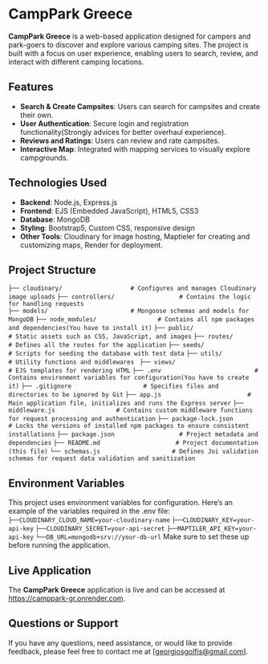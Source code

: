 # CampPark Greece

**CampPark Greece** is a web-based application designed for campers and park-goers to discover
  and explore various camping sites. The project is built with a focus on user experience, 
  enabling users to search, review, and interact with different camping locations.

## Features
- **Search & Create Campsites**: Users can search for campsites and create their own.
- **User Authentication**: Secure login and registration functionality(Strongly advices for better overhaul experience).
- **Reviews and Ratings**: Users can review and rate campsites.
- **Interactive Map**: Integrated with mapping services to visually explore campgrounds.

## Technologies Used
- **Backend**: Node.js, Express.js
- **Frontend**: EJS (Embedded JavaScript), HTML5, CSS3
- **Database**: MongoDB
- **Styling**: Bootstrap5, Custom CSS, responsive design
- **Other Tools**: Cloudinary for image hosting, Maptieler for creating and customizing maps, Render for deployment. 

## Project Structure
```├── cloudinary/                   # Configures and manages Cloudinary image uploads```
```├── controllers/                  # Contains the logic for handling requests```  
```├── models/                       # Mongoose schemas and models for MongoDB```
```├── node_modules/                 # Contains all npm packages and dependencies(You have to install it)```
```├── public/                       # Static assets such as CSS, JavaScript, and images```
```├── routes/                       # Defines all the routes for the application```
```├── seeds/                        # Scripts for seeding the database with test data```
```├── utils/                        # Utility functions and middlewares ```
```├── views/                        # EJS templates for rendering HTML```
```├── .env                          # Contains environment variables for configuration(You have to create it)```
```├── .gitignore                    # Specifies files and directories to be ignored by Git```
```├── app.js                        # Main application file, initializes and runs the Express server```
```├── middleware.js                 # Contains custom middleware functions for request processing and authentication```
```├── package-lock.json             # Locks the versions of installed npm packages to ensure consistent installations```
```├── package.json                  # Project metadata and dependencies```
```├── README.md                     # Project documentation (this file)```
```└── schemas.js                    # Defines Joi validation schemas for request data validation and sanitization```

## Environment Variables
This project uses environment variables for configuration. Here’s an example of the variables required in the .env file:
```├──CLOUDINARY_CLOUD_NAME=your-cloudinary-name```
```├──CLOUDINARY_KEY=your-api-key```
```├──CLOUDINARY_SECRET=your-api-secret```
```├──MAPTILER_API_KEY=your-api-key```
```└──DB_URL=mongodb+srv://your-db-url```
Make sure to set these up before running the application.

## Live Application
The **CampPark Greece** application is live and can be accessed at https://camppark-gr.onrender.com.

## Questions or Support
If you have any questions, need assistance, or would like to provide feedback, please feel free to contact me at [georgiosgolfis@gmail.com].
